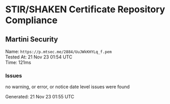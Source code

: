 # STIR/SHAKEN Certificate Repository Compliance

## Martini Security

Name: `https://p.mtsec.me/2884/UuJWkKHYLq_f.pem`\
Tested At: 21 Nov 23 01:54 UTC\
Time: 121ms

### Issues

no warning, or error, or notice date level issues were found

Generated: 21 Nov 23 01:55 UTC